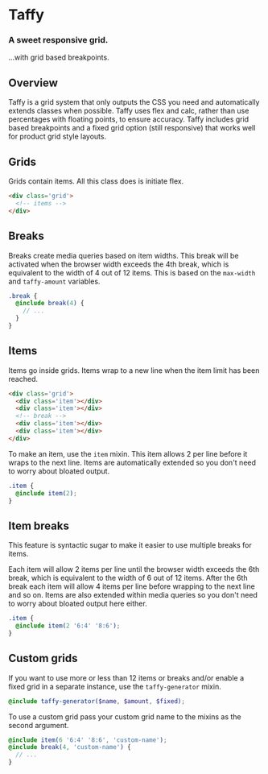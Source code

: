 Taffy
=====

### A sweet responsive grid.
...with grid based breakpoints.

## Overview
Taffy is a grid system that only outputs the CSS you need and automatically extends classes when possible. Taffy uses flex and calc, rather than use percentages with floating points, to ensure accuracy. Taffy includes grid based breakpoints and a fixed grid option (still responsive) that works well for product grid style layouts.

## Grids
Grids contain items. All this class does is initiate flex.

```html
<div class='grid'>
  <!-- items -->
</div>
```

## Breaks
Breaks create media queries based on item widths. This break will be activated when the browser width exceeds the 4th break, which is equivalent to the width of 4 out of 12 items. This is based on the `max-width` and `taffy-amount` variables.

```scss
.break {
  @include break(4) {
    // ...
  }
}
```

## Items
Items go inside grids. Items wrap to a new line when the item limit has been reached.

```html
<div class='grid'>
  <div class='item'></div>
  <div class='item'></div>
  <!-- break -->
  <div class='item'></div>
  <div class='item'></div>
</div>
```

To make an item, use the `item` mixin. This item allows 2 per line before it wraps to the next line. Items are automatically extended so you don't need to worry about bloated output.

```scss
.item {
  @include item(2);
}
```

## Item breaks
This feature is syntactic sugar to make it easier to use multiple breaks for items.

Each item will allow 2 items per line until the browser width exceeds the 6th break, which is equivalent to the width of 6 out of 12 items. After the 6th break each item will allow 4 items per line before wrapping to the next line and so on. Items are also extended within media queries so you don't need to worry about bloated output here either.

```scss
.item {
  @include item(2 '6:4' '8:6');
}
```

## Custom grids
If you want to use more or less than 12 items or breaks and/or enable a fixed grid in a separate instance, use the `taffy-generator` mixin.

```scss
@include taffy-generator($name, $amount, $fixed);
```

To use a custom grid pass your custom grid name to the mixins as the second argument.

```scss
@include item(6 '6:4' '8:6', 'custom-name');
@include break(4, 'custom-name') {
  // ...
}
```
